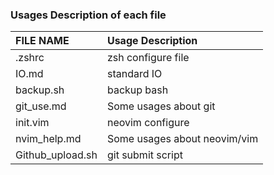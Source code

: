 ### Usages Description of each file

|  FILE NAME       |      Usage Description       |
|:-----------------|:-----------------------------|
| .zshrc           |  zsh configure file          |
| IO.md            |  standard IO                 |
| backup.sh        |  backup bash                 |
| git_use.md       |  Some usages about git       |
| init.vim         |  neovim configure            |
| nvim_help.md     |  Some usages about neovim/vim|
| Github_upload.sh |  git submit script           |


